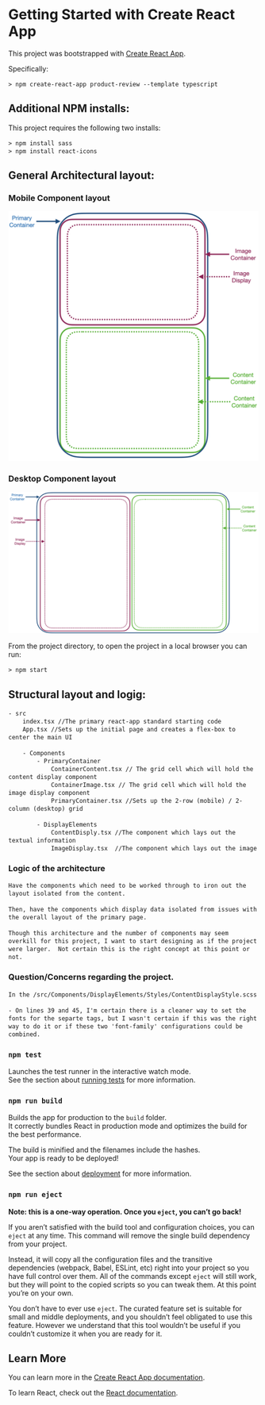 # Getting Started with Create React App

This project was bootstrapped with [Create React App](https://github.com/facebook/create-react-app).

Specifically:

```
> npm create-react-app product-review --template typescript
```

## Additional NPM installs:

This project requires the following two installs:

```
> npm install sass
> npm install react-icons
```

## General Architectural layout:

### Mobile Component layout
![mobile](./OutlineMobile.png)

### Desktop Component layout
![desktop](./OutlineDesktop.png)

From the project directory, to open the project in a local browser you can run:

```
> npm start
```

## Structural layout and logig:

	- src
		index.tsx //The primary react-app standard starting code
		App.tsx //Sets up the initial page and creates a flex-box to center the main UI

		- Components
			- PrimaryContainer
				ContainerContent.tsx // The grid cell which will hold the content display component 
				ContainerImage.tsx // The grid cell which will hold the image display component
				PrimaryContainer.tsx //Sets up the 2-row (mobile) / 2-column (desktop) grid

			- DisplayElements
				ContentDisply.tsx //The component which lays out the textual information 
				ImageDisplay.tsx  //The component which lays out the image 

### Logic of the architecture

	Have the components which need to be worked through to iron out the layout isolated from the content.

	Then, have the components which display data isolated from issues with the overall layout of the primary page.

	Though this architecture and the number of components may seem overkill for this project, I want to start designing as if the project were larger.  Not certain this is the right concept at this point or not.

### Question/Concerns regarding the project.

	In the /src/Components/DisplayElements/Styles/ContentDisplayStyle.scss

	- On lines 39 and 45, I'm certain there is a cleaner way to set the fonts for the separte tags, but I wasn't certain if this was the right way to do it or if these two 'font-family' configurations could be combined.


### `npm test`

Launches the test runner in the interactive watch mode.\
See the section about [running tests](https://facebook.github.io/create-react-app/docs/running-tests) for more information.

### `npm run build`

Builds the app for production to the `build` folder.\
It correctly bundles React in production mode and optimizes the build for the best performance.

The build is minified and the filenames include the hashes.\
Your app is ready to be deployed!

See the section about [deployment](https://facebook.github.io/create-react-app/docs/deployment) for more information.

### `npm run eject`

**Note: this is a one-way operation. Once you `eject`, you can’t go back!**

If you aren’t satisfied with the build tool and configuration choices, you can `eject` at any time. This command will remove the single build dependency from your project.

Instead, it will copy all the configuration files and the transitive dependencies (webpack, Babel, ESLint, etc) right into your project so you have full control over them. All of the commands except `eject` will still work, but they will point to the copied scripts so you can tweak them. At this point you’re on your own.

You don’t have to ever use `eject`. The curated feature set is suitable for small and middle deployments, and you shouldn’t feel obligated to use this feature. However we understand that this tool wouldn’t be useful if you couldn’t customize it when you are ready for it.

## Learn More

You can learn more in the [Create React App documentation](https://facebook.github.io/create-react-app/docs/getting-started).

To learn React, check out the [React documentation](https://reactjs.org/).

